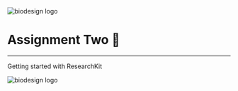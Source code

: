 <img src="https://web.stanford.edu/class/cs342/public/images/github_header.png" alt="biodesign logo">


# Assignment Two 🏥
---

Getting started with ResearchKit


<img src="https://web.stanford.edu/class/cs342/public/images/github_footer.png" alt="biodesign logo">
